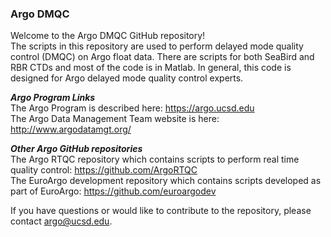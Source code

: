 ### Argo DMQC ###

Welcome to the Argo DMQC GitHub repository!  
The scripts in this repository are used to perform delayed mode quality control (DMQC) on Argo float data.  There are scripts for both SeaBird and RBR CTDs and most of the code is in Matlab.  In general, this code is designed for Argo delayed mode quality control experts.  

***Argo Program Links***
<br>
The Argo Program is described here: https://argo.ucsd.edu 
<br>
The Argo Data Management Team website is here:  http://www.argodatamgt.org/

***Other Argo GitHub repositories***
<br>
The Argo RTQC repository which contains scripts to perform real time quality control:  https://github.com/ArgoRTQC
<br>
The EuroArgo development repository which contains scripts developed as part of EuroArgo:  https://github.com/euroargodev

If you have questions or would like to contribute to the repository, please contact argo@ucsd.edu.



<!--

**Here are some ideas to get you started:**

🙋‍♀️ A short introduction - what is your organization all about?
🌈 Contribution guidelines - how can the community get involved?
👩‍💻 Useful resources - where can the community find your docs? Is there anything else the community should know?
🍿 Fun facts - what does your team eat for breakfast?
🧙 Remember, you can do mighty things with the power of [Markdown](https://docs.github.com/github/writing-on-github/getting-started-with-writing-and-formatting-on-github/basic-writing-and-formatting-syntax)
-->
